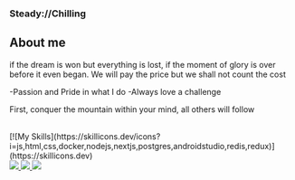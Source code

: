 ### Steady://Chilling


## **About me**

if the dream is won but everything is lost, if the moment of glory is over before it even began. We will pay the price but we shall not count the cost

-Passion and Pride in what I do
-Always love a challenge


First, conquer the mountain within your mind, all others will follow

<br>
[![My Skills](https://skillicons.dev/icons?i=js,html,css,docker,nodejs,nextjs,postgres,androidstudio,redis,redux)](https://skillicons.dev)
<br>
<a href='https://www.linkedin.com/in/keegan-beuthin-545a6b135/' target="_blank">
  <img src='https://img.shields.io/badge/LinkedIn-0077B5?style=for-the-badge&logo=linkedin&logoColor=white'/>
</a>

<a href='https://discordapp.com/users/200910132333248519' target="_blank">
  <img src='https://img.shields.io/badge/Discord-7289DA?style=for-the-badge&logo=discord&logoColor=white'/>
</a>

<a href="mailto:kdbeuthin@gmail.com" target="_blank">
  <img src="https://img.shields.io/badge/Email me-100000?style=for-the-badge&logo=Tutanota&logoColor=61afef&labelColor=1f2430&color=1f2430">
</a>
